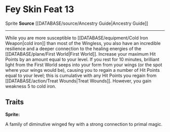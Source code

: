 ﻿---
feat: Fey Skin
id: '2641'
level: '13'
name: Fey Skin
rarity: Common
source: '[[DATABASE/source/Ancestry Guide|Ancestry Guide]]'
trait:
- '[[DATABASE/trait/Sprite|Sprite]]'
type: Feat

---
# Fey Skin <span class="item-type">Feat 13</span>

<span class="item-trait">Sprite</span>
**Source** [[DATABASE/source/Ancestry Guide|Ancestry Guide]]

---
While you are more susceptible to [[DATABASE/equipment/Cold Iron Weapon|cold iron]] than most of the Wingless, you also have an incredible resilience and a deeper connection to the healing energies of the [[DATABASE/plane/First World|First World]]. Increase your maximum Hit Points by an amount equal to your level. If you rest for 10 minutes, brilliant light from the First World seeps into your form from your wings (or the spot where your wings would be), causing you to regain a number of Hit Points equal to your level; this is cumulative with any Hit Points you regain from [[DATABASE/action/Treat Wounds|Treat Wounds]]. However, you gain weakness 5 to cold iron.

## Traits

**Sprite:**

A family of diminutive winged fey with a strong connection to primal magic.